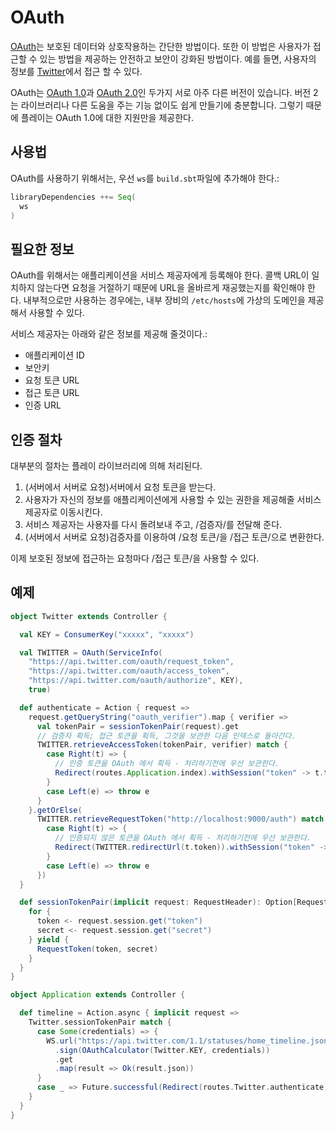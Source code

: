<!--- Copyright (C) 2009-2015 Typesafe Inc. <http://www.typesafe.com> -->
# OAuth

[OAuth](http://oauth.net/)는 보호된 데이터와 상호작용하는 간단한 방법이다. 또한 이 방법은 사용자가 접근할 수 있는 방법을 제공하는 안전하고 보안이 강화된 방법이다. 예를 들면, 사용자의 정보를 [Twitter](https://dev.twitter.com/docs/auth/using-oauth)에서 접근 할 수 있다.

OAuth는 [OAuth 1.0](http://tools.ietf.org/html/rfc5849)과 [OAuth 2.0](http://oauth.net/2/)인 두가지 서로 아주 다른 버전이 있습니다. 버전 2는 라이브러리나 다른 도움을 주는 기능 없이도 쉽게 만들기에 충분합니다. 그렇기 때문에 플레이는 OAuth 1.0에 대한 지원만을 제공한다.

## 사용법

OAuth를 사용하기 위해서는, 우선 `ws`를 `build.sbt`파일에 추가해야 한다.:

```scala
libraryDependencies ++= Seq(
  ws
)
```

## 필요한 정보

OAuth를 위해서는 애플리케이션을 서비스 제공자에게 등록해야 한다. 콜백 URL이 일치하지 않는다면 요청을 거절하기 때문에 URL을 올바르게 재공했는지를 확인해야 한다. 내부적으로만 사용하는 경우에는, 내부 장비의 `/etc/hosts`에 가상의 도메인을 제공해서 사용할 수 있다.

서비스 제공자는 아래와 같은 정보를 제공해 줄것이다.:

* 애플리케이션 ID
* 보안키
* 요청 토큰 URL
* 접근 토큰 URL
* 인증 URL

## 인증 절차

대부분의 절차는 플레이 라이브러리에 의해 처리된다.

1. (서버에서 서버로 요청)서버에서 요청 토큰을 받는다.
2. 사용자가 자신의 정보를 애플리케이션에게 사용할 수 있는 권한을 제공해줄 서비스 제공자로 이동시킨다. 
3. 서비스 제공자는 사용자를 다시 돌려보내 주고, /검증자/를 전달해 준다.
4. (서버에서 서버로 요청)검증자를 이용하여 /요청 토큰/을 /접근 토큰/으로 변환한다.

이제 보호된 정보에 접근하는 요청마다 /접근 토큰/을 사용할 수 있다.

## 예제

```scala
object Twitter extends Controller {

  val KEY = ConsumerKey("xxxxx", "xxxxx")

  val TWITTER = OAuth(ServiceInfo(
    "https://api.twitter.com/oauth/request_token",
    "https://api.twitter.com/oauth/access_token",
    "https://api.twitter.com/oauth/authorize", KEY),
    true)

  def authenticate = Action { request =>
    request.getQueryString("oauth_verifier").map { verifier =>
      val tokenPair = sessionTokenPair(request).get
      // 검증자 획득; 접근 토큰을 획득, 그것을 보관한 다음 인덱스로 돌아간다.
      TWITTER.retrieveAccessToken(tokenPair, verifier) match {
        case Right(t) => {
          // 인증 토큰을 OAuth 에서 획득 - 처리하기전에 우선 보관한다.
          Redirect(routes.Application.index).withSession("token" -> t.token, "secret" -> t.secret)
        }
        case Left(e) => throw e
      }
    }.getOrElse(
      TWITTER.retrieveRequestToken("http://localhost:9000/auth") match {
        case Right(t) => {
          // 인증되지 않은 토큰을 OAuth 에서 획득 - 처리하기전에 우선 보관한다.
          Redirect(TWITTER.redirectUrl(t.token)).withSession("token" -> t.token, "secret" -> t.secret)
        }
        case Left(e) => throw e
      })
  }

  def sessionTokenPair(implicit request: RequestHeader): Option[RequestToken] = {
    for {
      token <- request.session.get("token")
      secret <- request.session.get("secret")
    } yield {
      RequestToken(token, secret)
    }
  }
}
```

```scala
object Application extends Controller {

  def timeline = Action.async { implicit request =>
    Twitter.sessionTokenPair match {
      case Some(credentials) => {
        WS.url("https://api.twitter.com/1.1/statuses/home_timeline.json")
          .sign(OAuthCalculator(Twitter.KEY, credentials))
          .get
          .map(result => Ok(result.json))
      }
      case _ => Future.successful(Redirect(routes.Twitter.authenticate))
    }
  }
}
```

